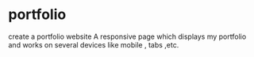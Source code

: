 # portfolio
create a portfolio website
A responsive page which displays my portfolio and works on several devices like mobile , tabs ,etc.
